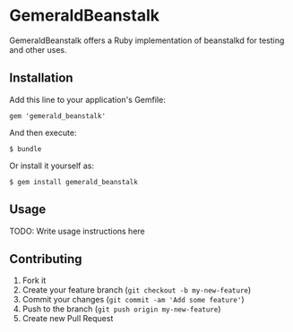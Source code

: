 # GemeraldBeanstalk

GemeraldBeanstalk offers a Ruby implementation of beanstalkd for testing and other uses.

## Installation

Add this line to your application's Gemfile:

    gem 'gemerald_beanstalk'

And then execute:

    $ bundle

Or install it yourself as:

    $ gem install gemerald_beanstalk

## Usage

TODO: Write usage instructions here

## Contributing

1. Fork it
2. Create your feature branch (`git checkout -b my-new-feature`)
3. Commit your changes (`git commit -am 'Add some feature'`)
4. Push to the branch (`git push origin my-new-feature`)
5. Create new Pull Request

